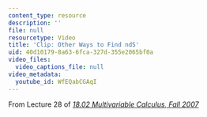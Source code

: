 ```yaml
---
content_type: resource
description: ''
file: null
resourcetype: Video
title: 'Clip: Other Ways to Find ndS'
uid: 40d10179-8a63-6fca-327d-355e2065bf0a
video_files:
  video_captions_file: null
video_metadata:
  youtube_id: WfEQabCGAqI
---
```


From Lecture 28 of [_18.02 Multivariable Calculus, Fall 2007_](/courses/18-02-multivariable-calculus-fall-2007/pages/video-lectures)